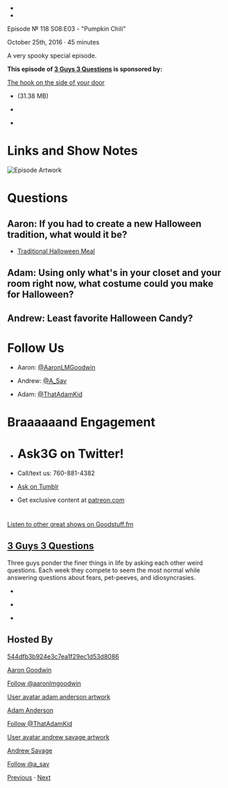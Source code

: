 -

-

Episode № 118 S08:E03 - "Pumpkin Chili"

October 25th, 2016 · 45 minutes

A very spooky special episode.

**This episode of [3 Guys 3 Questions](/3g3q) is sponsored by:**

[The hook on the side of your door](http://americanfolklore.net/folklore/2009/10/the_hook.html)

- [](http://podcasts-1.feedpress.co/13789/3G3Q%20-%20S08%20-%20Halloween.mp3)(31.38 MB)

- [](http://twitter.com/intent/tweet?text=3%20Guys%203%20Questions%20%E2%84%96%20118%20on%20@goodstuff_fm%20-%20http://goodstuff.fm/3g3q/118)

- [](http://www.facebook.com/sharer/sharer.php?u=http://goodstuff.fm/3g3q/118)

# Links and Show Notes

![Episode Artwork](http://l.gdwn.co/ihSX.jpg)

# Questions

## Aaron: If you had to create a new Halloween tradition, what would it be?

- [Traditional Halloween Meal](http://www.oliviascuisine.com/pumpkin-chili/)

## Adam: Using only what's in your closet and your room right now, what costume could you make for Halloween?

## Andrew: Least favorite Halloween Candy?

# Follow Us

- Aaron: [@AaronLMGoodwin](http://twitter.com/aaronlmgoodwin)

- Andrew: [@A_Sav](http://twitter.com/a_sav)

- Adam: [@ThatAdamKid](http://twitter.com/thatadamkid)

# Braaaaaand Engagement

- # Ask3G on Twitter!

- Call/text us: 760-881-4382

- [Ask on Tumblr](http://3g3q.co/ask)

- Get exclusive content at [patreon.com](http://www.patreon.com/3g3q)

#

[Listen to other great shows on Goodstuff.fm](http://www.goodstuff.fm)

## [3 Guys 3 Questions](/3g3q)

Three guys ponder the finer things in life by asking each other weird questions. Each week they compete to seem the most normal while answering questions about fears, pet-peeves, and idiosyncrasies.

- [](https://itunes.apple.com/us/podcast/3-guys-3-questions/id914129482)

- [](http://feed.3g3q.co/)

- [](mailto:3guys3questions@gmail.com?cc=sponsorship%40goodstuff.fm&subject=%5BGoodStuff%20FM%5D%20Sponsorship%20Inquiry%20for%203%20Guys%203%20Questions)

## Hosted By

[544dfb3b924e3c7ea1f29ec1d53d8086](/people/aaron-goodwin)[](http://gravatar.com/avatar/544dfb3b924e3c7ea1f29ec1d53d8086.png?s=300&r=pg)

[Aaron Goodwin](/people/aaron-goodwin)

[Follow @aaronlmgoodwin](https://twitter.com/aaronlmgoodwin)

[User avatar adam anderson artwork](/people/adam-anderson)[](https://goodstuffs3.s3.amazonaws.com/uploads/user/avatar/89/user_avatar_adam-anderson_artwork.png)

[Adam Anderson](/people/adam-anderson)

[Follow @ThatAdamKid](https://twitter.com/ThatAdamKid)

[User avatar andrew savage artwork](/people/andrew-savage)[](https://goodstuffs3.s3.amazonaws.com/uploads/user/avatar/95/user_avatar_andrew-savage_artwork.png)

[Andrew Savage](/people/andrew-savage)

[Follow @a_sav](https://twitter.com/a_sav)

[Previous](/3g3q/117) · [Next](/3g3q/119)
